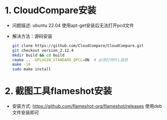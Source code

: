 # 1. CloudCompare安装
- 问题描述: ubuntu 22.04 使用apt-get安装后无法打开pcd文件  
- 解决方法：源码安装  

    ```bash
    git clone https://github.com/CloudCompare/CloudCompare.git
    git checkout version_2.12.4
    mkdir build && cd build
    cmake .. -DPLUGIN_STANDARD_QPCL=ON  # 必须打开PCL选项
    make -j8
    sudo make install
    ```

# 2. 截图工具flameshot安装
- 安装方式: https://github.com/flameshot-org/flameshot/releases 使用deb文件安装即可